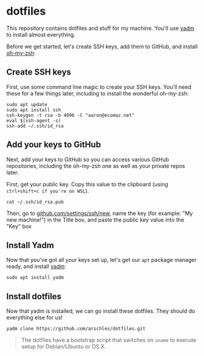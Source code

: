 # dotfiles

This repository contains dotfiles and stuff for my machine. You'll use [yadm](https://thelocehiliosan.github.io/yadm/) to install almost everything.

Before we get started, let's create SSH keys, add them to GitHub, and install [oh-my-zsh](https://github.com/ohmyzsh/ohmyzsh):

## Create SSH keys

First, use some command line magic to create your SSH keys. You'll need these for a few things later, including to install the wonderful oh-my-zsh:

```shell
sudo apt update
sudo apt install ssh
ssh-keygen -t rsa -b 4096 -C "aaron@ecomaz.net"
eval $(ssh-agent -s)
ssh-add ~/.ssh/id_rsa
```

## Add your keys to GitHub

Next, add your keys to GitHub so you can access various GitHub repositories, including the oh-my-zsh one as well as your private repos later.

First, get your public key. Copy this value to the clipboard (using `ctrl+shift+c if you're on WSL`).

```shell
cat ~/.ssh/id_rsa.pub
```

Then, go to [github.com/settings/ssh/new](https://github.com/settings/ssh/new), name the key (for example: "My new machine!") in the Title box, and paste the public key value into the "Key" box

## Install Yadm

Now that you've got all your keys set up, let's get our `apt` package manager ready, and install [yadm](https://thelocehiliosan.github.io/yadm/):

```shell
sudo apt install yadm
```

## Install dotfiles

Now that yadm is installed, we can go install these dotfiles. They should do everything else for us!

```shell
yadm clone https://github.com/arschles/dotfiles.git
```

>The dotfiles have a bootstrap script that switches on `uname` to execute setup for Debian/Ubuntu or OS X.
